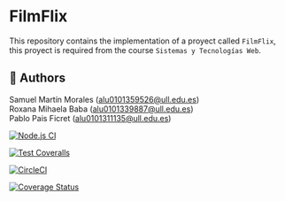 # FilmFlix

This repository contains the implementation of a proyect called `FilmFlix`, this proyect is required
from the course `Sistemas y Tecnologías Web`.

## 📌 Authors

Samuel Martín Morales (alu0101359526@ull.edu.es)\
Roxana Mihaela Baba (alu0101339887@ull.edu.es)\
Pablo Pais Ficret (alu0101311135@ull.edu.es)

[![Node.js CI](https://github.com/SyTW2324/E21/actions/workflows/node.js.yml/badge.svg?branch=dev)](https://github.com/SyTW2324/E21/actions/workflows/node.js.yml)

[![Test Coveralls](https://github.com/SyTW2324/E21/actions/workflows/coveralls.yml/badge.svg)](https://github.com/SyTW2324/E21/actions/workflows/coveralls.yml)

[![CircleCI](https://dl.circleci.com/status-badge/img/gh/SyTW2324/E21/tree/dev.svg?style=svg)](https://dl.circleci.com/status-badge/redirect/gh/SyTW2324/E21/tree/dev)

[![Coverage Status](https://coveralls.io/repos/github/SyTW2324/E21/badge.svg?branch=)](https://coveralls.io/github/SyTW2324/E21?branch=)

